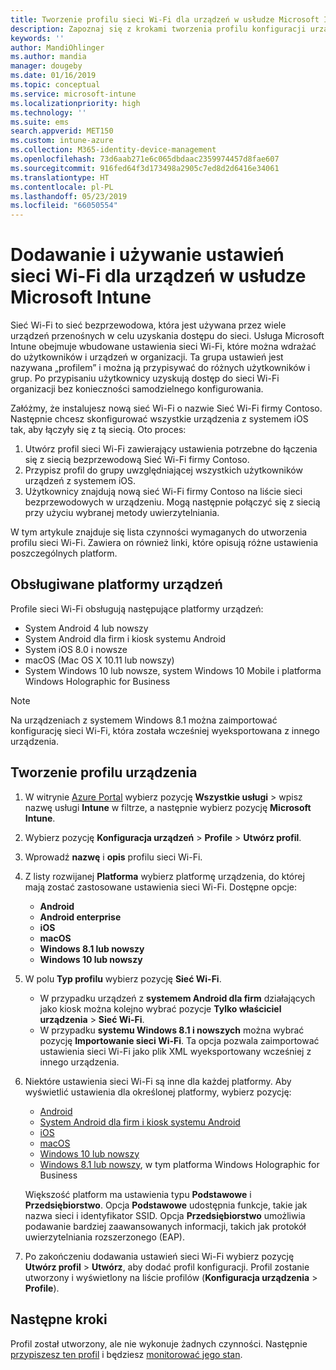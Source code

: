 ```yaml
---
title: Tworzenie profilu sieci Wi-Fi dla urządzeń w usłudze Microsoft Intune — Azure | Microsoft Docs
description: Zapoznaj się z krokami tworzenia profilu konfiguracji urządzeń sieci Wi-Fi w usłudze Microsoft Intune. Twórz profile dla systemu Android, systemu Android dla firm, kiosku systemu Android, systemów iOS, macOS i Windows 10 i nowszych oraz platformy Windows Holographic for Business. Te profile umożliwiają tworzenie połączenia sieci Wi-Fi na potrzeby korzystania z certyfikatów, wybierania typu protokołu EAP i metody uwierzytelniania, włączania serwer proxy i wykonywania innych czynności.
keywords: ''
author: MandiOhlinger
ms.author: mandia
manager: dougeby
ms.date: 01/16/2019
ms.topic: conceptual
ms.service: microsoft-intune
ms.localizationpriority: high
ms.technology: ''
ms.suite: ems
search.appverid: MET150
ms.custom: intune-azure
ms.collection: M365-identity-device-management
ms.openlocfilehash: 73d6aab271e6c065dbdaac2359974457d8fae607
ms.sourcegitcommit: 916fed64f3d173498a2905c7ed8d2d6416e34061
ms.translationtype: HT
ms.contentlocale: pl-PL
ms.lasthandoff: 05/23/2019
ms.locfileid: "66050554"
---
```

# <a name="add-and-use-wi-fi-settings-on-your-devices-in-microsoft-intune"></a>Dodawanie i używanie ustawień sieci Wi-Fi dla urządzeń w usłudze Microsoft Intune

Sieć Wi-Fi to sieć bezprzewodowa, która jest używana przez wiele urządzeń przenośnych w celu uzyskania dostępu do sieci. Usługa Microsoft Intune obejmuje wbudowane ustawienia sieci Wi-Fi, które można wdrażać do użytkowników i urządzeń w organizacji. Ta grupa ustawień jest nazywana „profilem” i można ją przypisywać do różnych użytkowników i grup. Po przypisaniu użytkownicy uzyskują dostęp do sieci Wi-Fi organizacji bez konieczności samodzielnego konfigurowania.

Załóżmy, że instalujesz nową sieć Wi-Fi o nazwie Sieć Wi-Fi firmy Contoso. Następnie chcesz skonfigurować wszystkie urządzenia z systemem iOS tak, aby łączyły się z tą siecią. Oto proces:

1. Utwórz profil sieci Wi-Fi zawierający ustawienia potrzebne do łączenia się z siecią bezprzewodową Sieć Wi-Fi firmy Contoso.
2. Przypisz profil do grupy uwzględniającej wszystkich użytkowników urządzeń z systemem iOS.
3. Użytkownicy znajdują nową sieć Wi-Fi firmy Contoso na liście sieci bezprzewodowych w urządzeniu. Mogą następnie połączyć się z siecią przy użyciu wybranej metody uwierzytelniania.

W tym artykule znajduje się lista czynności wymaganych do utworzenia profilu sieci Wi-Fi. Zawiera on również linki, które opisują różne ustawienia poszczególnych platform.

## <a name="supported-device-platforms"></a>Obsługiwane platformy urządzeń

Profile sieci Wi-Fi obsługują następujące platformy urządzeń:

- System Android 4 lub nowszy
- System Android dla firm i kiosk systemu Android
- System iOS 8.0 i nowsze
- macOS (Mac OS X 10.11 lub nowszy)
- System Windows 10 lub nowsze, system Windows 10 Mobile i platforma Windows Holographic for Business

> [!NOTE]
> Na urządzeniach z systemem Windows 8.1 można zaimportować konfigurację sieci Wi-Fi, która została wcześniej wyeksportowana z innego urządzenia.

## <a name="create-a-device-profile"></a>Tworzenie profilu urządzenia

1. W witrynie [Azure Portal](https://portal.azure.com) wybierz pozycję **Wszystkie usługi** > wpisz nazwę usługi **Intune** w filtrze, a następnie wybierz pozycję **Microsoft Intune**. 
2. Wybierz pozycję **Konfiguracja urządzeń** > **Profile** > **Utwórz profil**.
3. Wprowadź **nazwę** i **opis** profilu sieci Wi-Fi.
4. Z listy rozwijanej **Platforma** wybierz platformę urządzenia, do której mają zostać zastosowane ustawienia sieci Wi-Fi. Dostępne opcje:

    - **Android**
    - **Android enterprise**
    - **iOS**
    - **macOS**
    - **Windows 8.1 lub nowszy**
    - **Windows 10 lub nowszy**

5. W polu **Typ profilu** wybierz pozycję **Sieć Wi-Fi**.

    - W przypadku urządzeń z **systemem Android dla firm** działających jako kiosk można kolejno wybrać pozycje **Tylko właściciel urządzenia** > **Sieć Wi-Fi**.
    - W przypadku **systemu Windows 8.1 i nowszych** można wybrać pozycję **Importowanie sieci Wi-Fi**. Ta opcja pozwala zaimportować ustawienia sieci Wi-Fi jako plik XML wyeksportowany wcześniej z innego urządzenia.

6. Niektóre ustawienia sieci Wi-Fi są inne dla każdej platformy. Aby wyświetlić ustawienia dla określonej platformy, wybierz pozycję:

    - [Android](wi-fi-settings-android.md)
    - [System Android dla firm i kiosk systemu Android](wi-fi-settings-android-enterprise.md)
    - [iOS](wi-fi-settings-ios.md)
    - [macOS](wi-fi-settings-macos.md)
    - [Windows 10 lub nowszy](wi-fi-settings-windows.md)
    - [Windows 8.1 lub nowszy](wi-fi-settings-import-windows-8-1.md), w tym platforma Windows Holographic for Business

    Większość platform ma ustawienia typu **Podstawowe** i **Przedsiębiorstwo**. Opcja **Podstawowe** udostępnia funkcje, takie jak nazwa sieci i identyfikator SSID. Opcja **Przedsiębiorstwo** umożliwia podawanie bardziej zaawansowanych informacji, takich jak protokół uwierzytelniania rozszerzonego (EAP).

7. Po zakończeniu dodawania ustawień sieci Wi-Fi wybierz pozycję **Utwórz profil** > **Utwórz**, aby dodać profil konfiguracji. Profil zostanie utworzony i wyświetlony na liście profilów (**Konfiguracja urządzenia** > **Profile**).

## <a name="next-steps"></a>Następne kroki

Profil został utworzony, ale nie wykonuje żadnych czynności. Następnie [przypiszesz ten profil](device-profile-assign.md) i będziesz [monitorować jego stan](device-profile-monitor.md).
